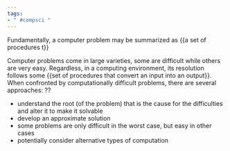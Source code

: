 ```yaml
---
tags:
- " #compsci "
---
```

Fundamentally, a computer problem may be summarized as {{a set of procedures t}}



Computer problems come in large varieties, some are difficult while others are very easy. Regardless, in a computing environment, its resolution follows some {{set of procedures that convert an input into an output}}. When confronted by computationally difficult problems, there are several approaches:
??
- understand the root (of the problem) that is the cause for the difficulties and alter it to make it solvable
- develop an approximate solution
- some problems are only difficult in the worst case, but easy in other cases
- potentially consider alternative types of computation <!--SR:!2023-12-17,207,290-->